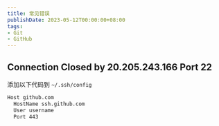 ```yaml
---
title: 常见错误
publishDate: 2023-05-12T00:00:00+08:00
tags:
- Git
- GitHub
---
```


## Connection Closed by 20.205.243.166 Port 22

添加以下代码到 `~/.ssh/config`

```bash
Host github.com
  HostName ssh.github.com
  User username
  Port 443
```
